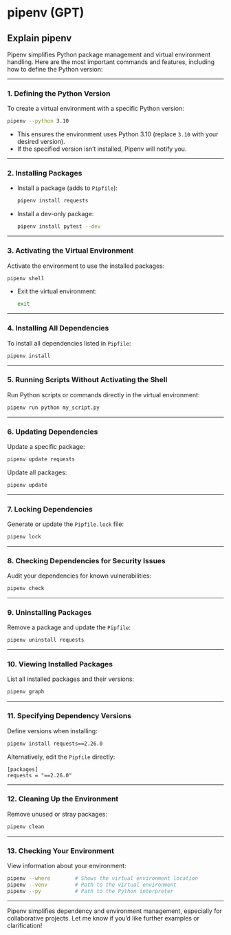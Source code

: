 # pipenv (GPT)

## Explain pipenv

Pipenv simplifies Python package management and virtual environment handling. Here are the most important commands and features, including how to define the Python version:

---

### **1. Defining the Python Version**

To create a virtual environment with a specific Python version:

```bash
pipenv --python 3.10
```

- This ensures the environment uses Python 3.10 (replace `3.10` with your desired version).
- If the specified version isn’t installed, Pipenv will notify you.

---

### **2. Installing Packages**

- Install a package (adds to `Pipfile`):

  ```bash
  pipenv install requests
  ```

- Install a dev-only package:

  ```bash
  pipenv install pytest --dev
  ```

---

### **3. Activating the Virtual Environment**

Activate the environment to use the installed packages:

```bash
pipenv shell
```

- Exit the virtual environment:

  ```bash
  exit
  ```

---

### **4. Installing All Dependencies**

To install all dependencies listed in `Pipfile`:

```bash
pipenv install
```

---

### **5. Running Scripts Without Activating the Shell**

Run Python scripts or commands directly in the virtual environment:

```bash
pipenv run python my_script.py
```

---

### **6. Updating Dependencies**

Update a specific package:

```bash
pipenv update requests
```

Update all packages:

```bash
pipenv update
```

---

### **7. Locking Dependencies**

Generate or update the `Pipfile.lock` file:

```bash
pipenv lock
```

---

### **8. Checking Dependencies for Security Issues**

Audit your dependencies for known vulnerabilities:

```bash
pipenv check
```

---

### **9. Uninstalling Packages**

Remove a package and update the `Pipfile`:

```bash
pipenv uninstall requests
```

---

### **10. Viewing Installed Packages**

List all installed packages and their versions:

```bash
pipenv graph
```

---

### **11. Specifying Dependency Versions**

Define versions when installing:

```bash
pipenv install requests==2.26.0
```

Alternatively, edit the `Pipfile` directly:

```plaintext
[packages]
requests = "==2.26.0"
```

---

### **12. Cleaning Up the Environment**

Remove unused or stray packages:

```bash
pipenv clean
```

---

### **13. Checking Your Environment**

View information about your environment:

```bash
pipenv --where        # Shows the virtual environment location
pipenv --venv         # Path to the virtual environment
pipenv --py           # Path to the Python interpreter
```

---

Pipenv simplifies dependency and environment management, especially for collaborative projects. Let me know if you’d like further examples or clarification!
